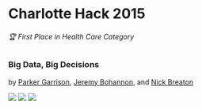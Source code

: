 # Charlotte Hack 2015

###### :trophy: First Place in Health Care Category

### Big Data, Big Decisions

by [Parker Garrison](https://github.com/parkergarrison), [Jeremy Bohannon](https://github.com/jeremybohannon), and [Nick Breaton](https://github.com/nickbreaton)

<img src="http://i.imgur.com/DnpJ7GR.png" />
<img src="http://i.imgur.com/jc2imnf.png" />
<img src="http://i.imgur.com/steSTRE.png" />


